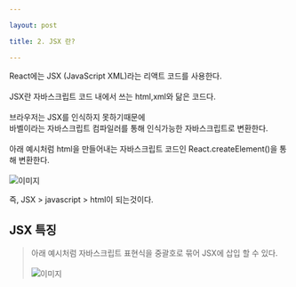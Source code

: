 ```yaml
---

layout: post

title: 2. JSX 란?

---
```


React에는 JSX (JavaScript XML)라는 리액트 코드를 사용한다.<br><br>
JSX란 자바스크립트 코드 내에서 쓰는 html,xml와 닮은 코드다.<br><br>
브라우저는 JSX를 인식하지 못하기때문에 <br>
바벨이라는 자바스크립트 컴파일러를 통해 인식가능한 자바스크립트로 변환한다.<br><br>
아래 예시처럼 html을 만들어내는 자바스크립트 코드인 React.createElement()을 통해 변환한다.<br><br>
![이미지](https://github.com/tblynda/tblynda.github.io/blob/master/images/react2_01.PNG?raw=true)

즉, JSX > javascript > html이 되는것이다.


## JSX 특징<br>
>아래 예시처럼 자바스크립트 표현식을 중괄호로 묶어 JSX에 삽입 할 수 있다.<br><br>
![이미지](https://github.com/tblynda/tblynda.github.io/blob/master/images/react2_02.PNG?raw=true)

